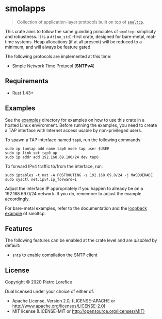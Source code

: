 # smolapps

> Collection of application-layer protocols built on top of [`smoltcp`].

This crate aims to follow the same guinding principles of `smoltcp`: simplicity and robustness.
It is a `#![no_std]`-first crate, designed for bare-metal, real-time systems.
Heap allocations (if at all present) will be reduced to a minimum, and will always be feature gated.

The following protocols are implemented at this time:

* Simple Network Time Protocol (**SNTPv4**)

[`smoltcp`]: https://github.com/smoltcp-rs/smoltcp

## Requirements

* Rust 1.43+

## Examples

See the [examples] directory for examples on how to use this crate in a hosted Linux environment.
Before running the examples, you need to create a TAP interface with Internet access usable by non-privileged users.

To spawn a TAP interface named `tap0`, run the following commands:

```no_rust
sudo ip tuntap add name tap0 mode tap user $USER
sudo ip link set tap0 up
sudo ip addr add 192.168.69.100/24 dev tap0
```

To forward IPv4 traffic to/from the interface, run:

```no_rust
sudo iptables -t nat -A POSTROUTING -s 192.168.69.0/24 -j MASQUERADE
sudo sysctl net.ipv4.ip_forward=1
```

Adjust the interface IP appropriately if you happen to already be on a 192.168.69.0/24 network.
If you do, remember to adjust the example accordingly.

For bare-metal examples, refer to the documentation and the [loopback example] of smoltcp.

[examples]: examples/
[loopback example]: https://github.com/smoltcp-rs/smoltcp/blob/master/examples/loopback.rs

## Features

The following features can be enabled at the crate level and are _disabled_ by default:

* `sntp` to enable compilation the SNTP client

## License

Copyright © 2020 Pietro Lorefice

Dual licensed under your choice of either of:

* Apache License, Version 2.0, (LICENSE-APACHE or <http://www.apache.org/licenses/LICENSE-2.0)>
* MIT license (LICENSE-MIT or <http://opensource.org/licenses/MIT)>
